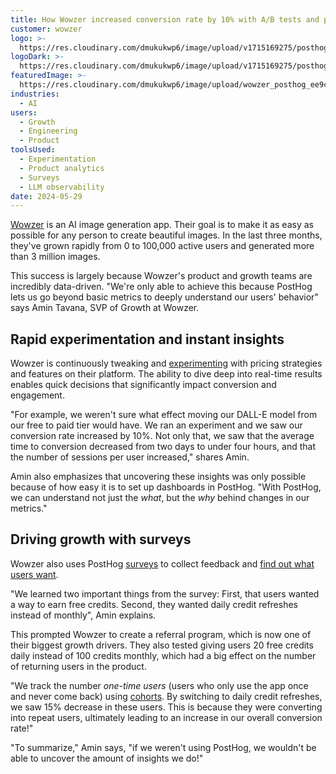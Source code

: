 ```yaml
---
title: How Wowzer increased conversion rate by 10% with A/B tests and product analytics
customer: wowzer
logo: >-
  https://res.cloudinary.com/dmukukwp6/image/upload/v1715169275/posthog.com/contents/wowzer-screenshot.png
logoDark: >-
  https://res.cloudinary.com/dmukukwp6/image/upload/v1715169275/posthog.com/contents/wowzer-screenshot.png
featuredImage: >-
  https://res.cloudinary.com/dmukukwp6/image/upload/wowzer_posthog_ee9cb61596.png
industries:
  - AI
users:
  - Growth
  - Engineering
  - Product
toolsUsed:
  - Experimentation
  - Product analytics
  - Surveys
  - LLM observability
date: 2024-05-29
---
```


[Wowzer](https://wowzer.ai/) is an AI image generation app. Their goal is to make it as easy as possible for any person to create beautiful images. In the last three months, they've grown rapidly from 0 to 100,000 active users and generated more than 3 million images.

This success is largely because Wowzer's product and growth teams are incredibly data-driven. "We're only able to achieve this because PostHog lets us go beyond basic metrics to deeply understand our users' behavior" says Amin Tavana, SVP of Growth at Wowzer.

## Rapid experimentation and instant insights

Wowzer is continuously tweaking and [experimenting](/experiments) with pricing strategies and features on their platform. The ability to dive deep into real-time results enables quick decisions that significantly impact conversion and engagement.

"For example, we weren't sure what effect moving our DALL-E model from our free to paid tier would have. We ran an experiment and we saw our conversion rate increased by 10%. Not only that, we saw that the average time to conversion decreased from two days to under four hours, and that the number of sessions per user increased," shares Amin.

Amin also emphasizes that uncovering these insights was only possible because of how easy it is to set up dashboards in PostHog. "With PostHog, we can understand not just the _what_, but the _why_ behind changes in our metrics."

<BorderWrapper>
<Quote
    imageSource="/images/customers/tavana-amin.jpeg"
    size="md"
    name="Amin Tavana"
    title="SVP of Growth, Wowzer"
    quote={`“Another example is when we tested daily credit refreshes instead of monthly. All our key metrics improved and PostHog showed us that this was because users returned to the product more frequently.”`}
/>
</BorderWrapper>
 

## Driving growth with surveys

Wowzer also uses PostHog [surveys](/surveys) to collect feedback and [find out what users want](/newsletter/how-to-uncover-your-users-real-problems). 

"We learned two important things from the survey: First, that users wanted a way to earn free credits. Second, they wanted daily credit refreshes instead of monthly", Amin explains.

This prompted Wowzer to create a referral program, which is now one of their biggest growth drivers. They also tested giving users 20 free credits daily instead of 100 credits monthly, which had a big effect on the number of returning users in the product.

"We track the number _one-time users_ (users who only use the app once and never come back) using [cohorts](https://posthog.com/docs/data/cohorts). By switching to daily credit refreshes, we saw 15% decrease in these users. This is because they were converting into repeat users, ultimately leading to an increase in our overall conversion rate!"

"To summarize," Amin says, "if we weren't using PostHog, we wouldn't be able to uncover the amount of insights we do!"
